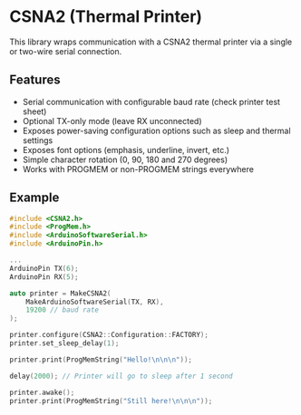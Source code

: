 # CSNA2 (Thermal Printer)

This library wraps communication with a CSNA2 thermal printer via a
single or two-wire serial connection.

## Features

* Serial communication with configurable baud rate (check printer test
  sheet)
* Optional TX-only mode (leave RX unconnected)
* Exposes power-saving configuration options such as sleep and thermal
  settings
* Exposes font options (emphasis, underline, invert, etc.)
* Simple character rotation (0, 90, 180 and 270 degrees)
* Works with PROGMEM or non-PROGMEM strings everywhere

## Example

```cpp
#include <CSNA2.h>
#include <ProgMem.h>
#include <ArduinoSoftwareSerial.h>
#include <ArduinoPin.h>

...
ArduinoPin TX(6);
ArduinoPin RX(5);

auto printer = MakeCSNA2(
	MakeArduinoSoftwareSerial(TX, RX),
	19200 // baud rate
);

printer.configure(CSNA2::Configuration::FACTORY);
printer.set_sleep_delay(1);

printer.print(ProgMemString("Hello!\n\n\n"));

delay(2000); // Printer will go to sleep after 1 second

printer.awake();
printer.print(ProgMemString("Still here!\n\n\n"));
```
